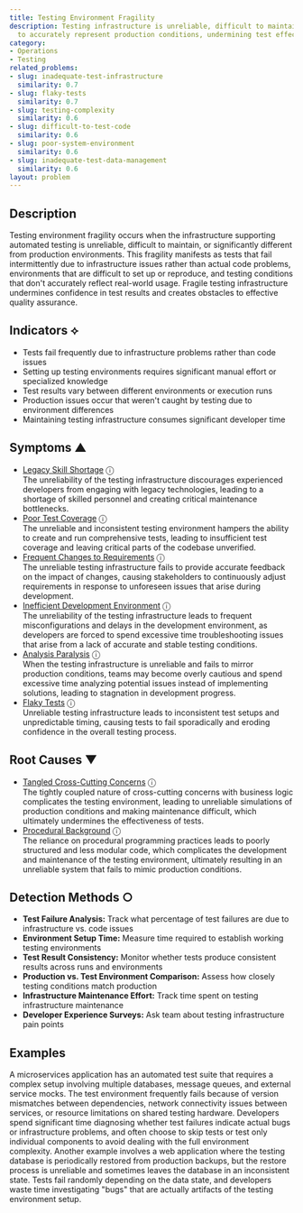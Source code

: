 ```yaml
---
title: Testing Environment Fragility
description: Testing infrastructure is unreliable, difficult to maintain, and fails
  to accurately represent production conditions, undermining test effectiveness.
category:
- Operations
- Testing
related_problems:
- slug: inadequate-test-infrastructure
  similarity: 0.7
- slug: flaky-tests
  similarity: 0.7
- slug: testing-complexity
  similarity: 0.6
- slug: difficult-to-test-code
  similarity: 0.6
- slug: poor-system-environment
  similarity: 0.6
- slug: inadequate-test-data-management
  similarity: 0.6
layout: problem
---
```


## Description

Testing environment fragility occurs when the infrastructure supporting automated testing is unreliable, difficult to maintain, or significantly different from production environments. This fragility manifests as tests that fail intermittently due to infrastructure issues rather than actual code problems, environments that are difficult to set up or reproduce, and testing conditions that don't accurately reflect real-world usage. Fragile testing infrastructure undermines confidence in test results and creates obstacles to effective quality assurance.


## Indicators ⟡

- Tests fail frequently due to infrastructure problems rather than code issues
- Setting up testing environments requires significant manual effort or specialized knowledge
- Test results vary between different environments or execution runs
- Production issues occur that weren't caught by testing due to environment differences
- Maintaining testing infrastructure consumes significant developer time


## Symptoms ▲

- [Legacy Skill Shortage](legacy-skill-shortage.md) <span class="info-tooltip" title="Confidence: 0.496, Strength: 0.720">ⓘ</span>
<br/>  The unreliability of the testing infrastructure discourages experienced developers from engaging with legacy technologies, leading to a shortage of skilled personnel and creating critical maintenance bottlenecks.
- [Poor Test Coverage](poor-test-coverage.md) <span class="info-tooltip" title="Confidence: 0.490, Strength: 0.707">ⓘ</span>
<br/>  The unreliable and inconsistent testing environment hampers the ability to create and run comprehensive tests, leading to insufficient test coverage and leaving critical parts of the codebase unverified.
- [Frequent Changes to Requirements](frequent-changes-to-requirements.md) <span class="info-tooltip" title="Confidence: 0.445, Strength: 0.652">ⓘ</span>
<br/>  The unreliable testing infrastructure fails to provide accurate feedback on the impact of changes, causing stakeholders to continuously adjust requirements in response to unforeseen issues that arise during development.
- [Inefficient Development Environment](inefficient-development-environment.md) <span class="info-tooltip" title="Confidence: 0.331, Strength: 0.580">ⓘ</span>
<br/>  The unreliability of the testing infrastructure leads to frequent misconfigurations and delays in the development environment, as developers are forced to spend excessive time troubleshooting issues that arise from a lack of accurate and stable testing conditions.
- [Analysis Paralysis](analysis-paralysis.md) <span class="info-tooltip" title="Confidence: 0.316, Strength: 0.752">ⓘ</span>
<br/>  When the testing infrastructure is unreliable and fails to mirror production conditions, teams may become overly cautious and spend excessive time analyzing potential issues instead of implementing solutions, leading to stagnation in development progress.
- [Flaky Tests](flaky-tests.md) <span class="info-tooltip" title="Confidence: 0.308, Strength: 0.644">ⓘ</span>
<br/>  Unreliable testing infrastructure leads to inconsistent test setups and unpredictable timing, causing tests to fail sporadically and eroding confidence in the overall testing process.

## Root Causes ▼

- [Tangled Cross-Cutting Concerns](tangled-cross-cutting-concerns.md) <span class="info-tooltip" title="Confidence: 0.351, Strength: 0.915">ⓘ</span>
<br/>  The tightly coupled nature of cross-cutting concerns with business logic complicates the testing environment, leading to unreliable simulations of production conditions and making maintenance difficult, which ultimately undermines the effectiveness of tests.
- [Procedural Background](procedural-background.md) <span class="info-tooltip" title="Confidence: 0.347, Strength: 0.935">ⓘ</span>
<br/>  The reliance on procedural programming practices leads to poorly structured and less modular code, which complicates the development and maintenance of the testing environment, ultimately resulting in an unreliable system that fails to mimic production conditions.

## Detection Methods ○

- **Test Failure Analysis:** Track what percentage of test failures are due to infrastructure vs. code issues
- **Environment Setup Time:** Measure time required to establish working testing environments
- **Test Result Consistency:** Monitor whether tests produce consistent results across runs and environments
- **Production vs. Test Environment Comparison:** Assess how closely testing conditions match production
- **Infrastructure Maintenance Effort:** Track time spent on testing infrastructure maintenance
- **Developer Experience Surveys:** Ask team about testing infrastructure pain points


## Examples

A microservices application has an automated test suite that requires a complex setup involving multiple databases, message queues, and external service mocks. The test environment frequently fails because of version mismatches between dependencies, network connectivity issues between services, or resource limitations on shared testing hardware. Developers spend significant time diagnosing whether test failures indicate actual bugs or infrastructure problems, and often choose to skip tests or test only individual components to avoid dealing with the full environment complexity. Another example involves a web application where the testing database is periodically restored from production backups, but the restore process is unreliable and sometimes leaves the database in an inconsistent state. Tests fail randomly depending on the data state, and developers waste time investigating "bugs" that are actually artifacts of the testing environment setup.
